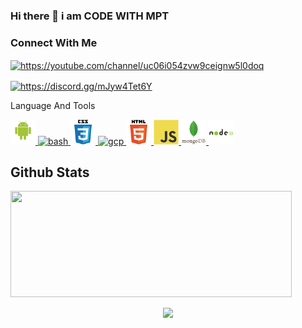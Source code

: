 ### Hi there 👋 i am CODE WITH MPT

<!--
**code-with-mpt/code-with-mpt** is a ✨ _special_ ✨ repository because its `README.md` (this file) appears on your GitHub profile.

Here are some ideas to get you started:

- 🔭 I’m currently working on ...
- 🌱 I’m currently learning ...
- 👯 I’m looking to collaborate on ...
- 🤔 I’m looking for help with ...
- 💬 Ask me about ...
- 📫 How to reach me: ...
- 😄 Pronouns: ...
- ⚡ Fun fact: ...
-->
<h3 align="left">Connect With Me</h3>

<a href="https://www.youtube.com/c/https://youtube.com/channel/uc06i054zvw9ceignw5l0doq" target="blank"><img align="center" src="https://raw.githubusercontent.com/rahuldkjain/github-profile-readme-generator/master/src/images/icons/Social/youtube.svg" alt="https://youtube.com/channel/uc06i054zvw9ceignw5l0doq" height="30" width="40" /></a>

<a href="https://discord.gg/https://discord.gg/mJyw4Tet6Y" target="blank"><img align="center" src="https://raw.githubusercontent.com/rahuldkjain/github-profile-readme-generator/master/src/images/icons/Social/discord.svg" alt="https://discord.gg/mJyw4Tet6Y" height="30" width="40" /></a>

</p>


</div

<h3 align="left">Language And Tools</h3>

<a href="https://developer.android.com" target="_blank"> <img src="https://raw.githubusercontent.com/devicons/devicon/master/icons/android/android-original-wordmark.svg" alt="android" width="40" height="40"/> </a> <a href="https://www.gnu.org/software/bash/" target="_blank"> <img src="https://www.vectorlogo.zone/logos/gnu_bash/gnu_bash-icon.svg" alt="bash" width="40" height="40"/> </a> <a href="https://www.w3schools.com/css/" target="_blank"> <img src="https://raw.githubusercontent.com/devicons/devicon/master/icons/css3/css3-original-wordmark.svg" alt="css3" width="40" height="40"/> </a> <a href="https://cloud.google.com" target="_blank"> <img src="https://www.vectorlogo.zone/logos/google_cloud/google_cloud-icon.svg" alt="gcp" width="40" height="40"/> </a> <a href="https://www.w3.org/html/" target="_blank"> <img src="https://raw.githubusercontent.com/devicons/devicon/master/icons/html5/html5-original-wordmark.svg" alt="html5" width="40" height="40"/> </a> <a href="https://developer.mozilla.org/en-US/docs/Web/JavaScript" target="_blank"> <img src="https://raw.githubusercontent.com/devicons/devicon/master/icons/javascript/javascript-original.svg" alt="javascript" width="40" height="40"/> </a> <a href="https://www.mongodb.com/" target="_blank"> <img src="https://raw.githubusercontent.com/devicons/devicon/master/icons/mongodb/mongodb-original-wordmark.svg" alt="mongodb" width="40" height="40"/> </a> <a href="https://nodejs.org" target="_blank"> <img src="https://raw.githubusercontent.com/devicons/devicon/master/icons/nodejs/nodejs-original-wordmark.svg" alt="nodejs" width="40" height="40"/> </a> </p>



## Github Stats  

<a style="text-decoration: none;" href="https://discord.gg/naUJjDSf8E">

  <img width=450 height=170 align="center" src="https://github-readme-stats.vercel.app/api?username=code-with-mpt&theme=midnight-purple&show_icons=true&bg_color=0D1117&hide_border=true" />

</a>

<div align="center">

<p><a href="https://discord.gg/q4RG9CvnXU">

  <img align="center" src="https://github-readme-stats.vercel.app/api/top-langs/?username=code-with-mpt&theme=midnight-purple&layout=compact&bg_color=0D1117&hide_border=true" />

</a>  

  

<br/><br/>
